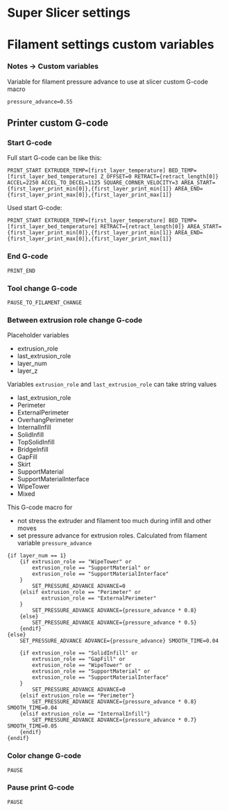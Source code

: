 # Super Slicer settings

# Filament settings custom variables
### Notes -> Custom variables
Variable for filament pressure advance to use at slicer custom G-code macro
```
pressure_advance=0.55
```

## Printer custom G-code

### Start G-code
Full start G-code can be like this:
```
PRINT_START EXTRUDER_TEMP=[first_layer_temperature] BED_TEMP=[first_layer_bed_temperature] Z_OFFSET=0 RETRACT={retract_length[0]} ACCEL=2250 ACCEL_TO_DECEL=1125 SQUARE_CORNER_VELOCITY=3 AREA_START={first_layer_print_min[0]},{first_layer_print_min[1]} AREA_END={first_layer_print_max[0]},{first_layer_print_max[1]}
```

Used start G-code:
```
PRINT_START EXTRUDER_TEMP=[first_layer_temperature] BED_TEMP=[first_layer_bed_temperature] RETRACT={retract_length[0]} AREA_START={first_layer_print_min[0]},{first_layer_print_min[1]} AREA_END={first_layer_print_max[0]},{first_layer_print_max[1]}
```

### End G-code
```
PRINT_END
```

### Tool change G-code
```
PAUSE_TO_FILAMENT_CHANGE
```

### Between extrusion role change G-code
Placeholder variables 
- extrusion_role
- last_extrusion_role
- layer_num
- layer_z

Variables `extrusion_role` and `last_extrusion_role` can take string values 
- last_extrusion_role
- Perimeter
- ExternalPerimeter
- OverhangPerimeter
- InternalInfill
- SolidInfill
- TopSolidInfill
- BridgeInfill
- GapFill
- Skirt
- SupportMaterial
- SupportMaterialInterface
- WipeTower
- Mixed


This G-code macro for 
- not stress the extruder and filament too much during infill and other moves
- set pressure advance for extrusion roles. Calculated from filament variable `pressure_advance`
```
{if layer_num == 1}
    {if extrusion_role == "WipeTower" or
        extrusion_role == "SupportMaterial" or
        extrusion_role == "SupportMaterialInterface"
    }
        SET_PRESSURE_ADVANCE ADVANCE=0
    {elsif extrusion_role == "Perimeter" or
           extrusion_role == "ExternalPerimeter"
    }
        SET_PRESSURE_ADVANCE ADVANCE={pressure_advance * 0.8}
    {else}
        SET_PRESSURE_ADVANCE ADVANCE={pressure_advance * 0.5}
    {endif}
{else}
    SET_PRESSURE_ADVANCE ADVANCE={pressure_advance} SMOOTH_TIME=0.04

    {if extrusion_role == "SolidInfill" or 
        extrusion_role == "GapFill" or 
        extrusion_role == "WipeTower" or
        extrusion_role == "SupportMaterial" or
        extrusion_role == "SupportMaterialInterface"
    }
        SET_PRESSURE_ADVANCE ADVANCE=0
    {elsif extrusion_role == "Perimeter"}
        SET_PRESSURE_ADVANCE ADVANCE={pressure_advance * 0.8} SMOOTH_TIME=0.04
    {elsif extrusion_role == "InternalInfill"}
        SET_PRESSURE_ADVANCE ADVANCE={pressure_advance * 0.7} SMOOTH_TIME=0.05
    {endif}
{endif}
```

### Color change G-code
```
PAUSE
```

### Pause print G-code
```
PAUSE
```
